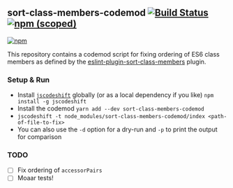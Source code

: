 ## sort-class-members-codemod [![Build Status](https://travis-ci.org/pastelsky/sort-class-members-codemod.svg)](https://travis-ci.org/pastelsky/sort-class-members-codemod) [![npm (scoped)](https://img.shields.io/npm/v/sort-class-members-codemod.svg)](https://www.npmjs.com/package/sort-class-members-codemod)
[![npm](https://img.shields.io/npm/l/sort-class-members-codemod.svg)](https://www.npmjs.com/package/sort-class-members-codemod)

This repository contains a codemod script for fixing ordering of ES6 class members as defined by the [eslint-plugin-sort-class-members](https://github.com/bryanrsmith/eslint-plugin-sort-class-members) plugin. 


### Setup & Run

  * Install [`jscodeshift`](https://github.com/facebook/jscodeshift) globally (or as a local dependency if you like)
   `npm install -g jscodeshift`
  * Install the codemod `yarn add --dev sort-class-members-codemod`
  * `jscodeshift -t node_modules/sort-class-members-codemod/index <path-of-file-to-fix>`
  * You can also use the `-d` option for a dry-run and `-p` to print the output
    for comparison

### TODO
- [ ] Fix ordering of `accessorPairs`
- [ ] Moaar tests!
